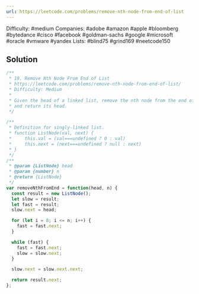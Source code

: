 ```yaml
---
url: https://leetcode.com/problems/remove-nth-node-from-end-of-list
---
```


Difficulty: #medium
Companies: #adobe #amazon #apple #bloomberg #bytedance #cisco #facebook #goldman-sachs #google #microsoft #oracle #vmware #yandex
Lists: #blind75 #grind169 #neetcode150

## Solution

```javascript
/**
 * 19. Remove Nth Node From End of List
 * https://leetcode.com/problems/remove-nth-node-from-end-of-list/
 * Difficulty: Medium
 *
 * Given the head of a linked list, remove the nth node from the end of the list
 * and return its head.
 */

/**
 * Definition for singly-linked list.
 * function ListNode(val, next) {
 *     this.val = (val===undefined ? 0 : val)
 *     this.next = (next===undefined ? null : next)
 * }
 */
/**
 * @param {ListNode} head
 * @param {number} n
 * @return {ListNode}
 */
var removeNthFromEnd = function(head, n) {
  const result = new ListNode();
  let slow = result;
  let fast = result;
  slow.next = head;

  for (let i = 0; i <= n; i++) {
    fast = fast.next;
  }

  while (fast) {
    fast = fast.next;
    slow = slow.next;
  }

  slow.next = slow.next.next;

  return result.next;
};

```

